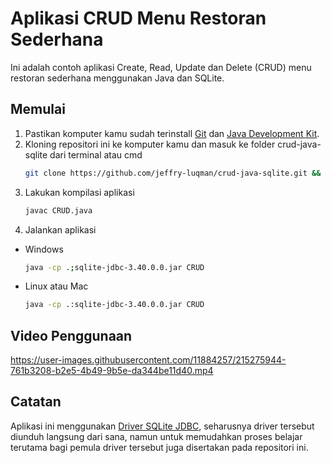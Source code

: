# **Aplikasi CRUD Menu Restoran Sederhana**
Ini adalah contoh aplikasi Create, Read, Update dan Delete (CRUD) menu restoran sederhana menggunakan Java dan SQLite.

## Memulai
1. Pastikan komputer kamu sudah terinstall [Git](https://git-scm.com/) dan [Java Development Kit](http://jdk.java.net/).
2. Kloning repositori ini ke komputer kamu dan masuk ke folder crud-java-sqlite dari terminal atau cmd
	```bash
	git clone https://github.com/jeffry-luqman/crud-java-sqlite.git && cd crud-java-sqlite
	```
3. Lakukan kompilasi aplikasi
	```bash
	javac CRUD.java
	```
4. Jalankan aplikasi
  * Windows
	```bash
	java -cp .;sqlite-jdbc-3.40.0.0.jar CRUD
	```
  * Linux atau Mac
	```bash
	java -cp .:sqlite-jdbc-3.40.0.0.jar CRUD
	```

## Video Penggunaan
https://user-images.githubusercontent.com/11884257/215275944-761b3208-b2e5-4b49-9b5e-da344be11d40.mp4

## Catatan
Aplikasi ini menggunakan [Driver SQLite JDBC](https://github.com/xerial/sqlite-jdbc), seharusnya driver tersebut diunduh langsung dari sana, namun untuk memudahkan proses belajar terutama bagi pemula driver tersebut juga disertakan pada repositori ini.
